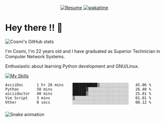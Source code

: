 
<div align="center">

[![Resume](https://img.shields.io/badge/Website-Porfolio-blue)](http://cnicolau.com) 
[![wakatime](https://wakatime.com/badge/user/5e7e21d4-152f-41d6-bf86-d6c288282185.svg)](https://wakatime.com/@5e7e21d4-152f-41d6-bf86-d6c288282185)

</div>

# Hey there !! :wave:

![Cosmi's GitHub stats](https://github-readme-stats.vercel.app/api?username=cosmi310599&show_icons=true&theme=apprentice)

I'm Cosmi, I'm 22 years old and I have graduated as Superior Technician in Computer Network Systems.

Enthusiastic about learning Python development and GNU/Linux.


[![My Skills](https://skillicons.dev/icons?i=ansible,aws,bash,linux,vim,docker,vscode,postgres,py,powershell,wordpress,git,gitlab,stackoverflow,html)](https://skillicons.dev)


<!--START_SECTION:waka-->

```text
AsciiDoc      1 hr 26 mins    ███████████▒░░░░░░░░░░░░░   45.86 %
Python        50 mins         ██████▓░░░░░░░░░░░░░░░░░░   26.40 %
asciidoctor   48 mins         ██████▒░░░░░░░░░░░░░░░░░░   25.81 %
Vim Script    3 mins          ▒░░░░░░░░░░░░░░░░░░░░░░░░   01.81 %
Other         0 secs          ░░░░░░░░░░░░░░░░░░░░░░░░░   00.12 %
```

<!--END_SECTION:waka--> 

###

<img src="https://raw.githubusercontent.com/cosmi310599/cosmi310599/blob/output/snake.svg" alt="Snake animation" />

###




